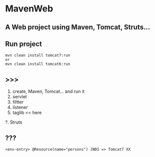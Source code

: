# MavenWeb

## A Web project using Maven, Tomcat, Struts...

## Run project

    mvn clean install tomcat7:run
    or
    mvn clean install tomcat6:run

## >>>

1. create, Maven, Tomcat... and run it
2. servlet
3. filtter
4. listener
5. taglib << here

?. Struts

## ???

    <env-entry> @Resource(name="persons") JNDI => Tomcat7 XX